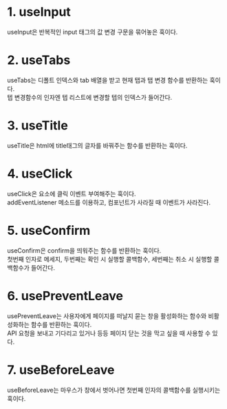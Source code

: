 # **1. useInput**

useInput은 반복적인 input 태그의 값 변경 구문을 묶어놓은 훅이다.

# **2. useTabs**

useTabs는 디폴트 인덱스와 tab 배열을 받고 현재 탭과 탭 변경 함수를 반환하는 훅이다.<br>
텝 변경함수의 인자엔 텝 리스트에 변경할 텝의 인덱스가 들어간다.

# **3. useTitle**

useTitle은 html에 title태그의 글자를 바꿔주는 함수를 반환하는 훅이다.

# **4. useClick**

useClick은 요소에 클릭 이벤트 부여해주는 훅이다.<br>
addEventListener 메소드를 이용하고, 컴포넌트가 사라질 때 이벤트가 사라진다.

# **5. useConfirm**

useConfirm은 confirm을 띄워주는 함수를 반환하는 훅이다.<br>
첫번째 인자로 메세지, 두번째는 확인 시 실행할 콜백함수, 세번째는 취소 시 실행할 콜백함수가 들어간다.

# **6. usePreventLeave**

usePreventLeave는 사용자에게 페이지를 떠날지 묻는 창을 활성화하는 함수와 비활성화하는 함수를 반환하는 훅이다.<br>
API 요청을 보내고 기다리고 있거나 등등 페이지 닫는 것을 막고 싶을 때 사용할 수 있다.

# **7. useBeforeLeave**

useBeforeLeave는 마우스가 창에서 벗어나면 첫번째 인자의 콜백함수를 실행시키는 훅이다.
